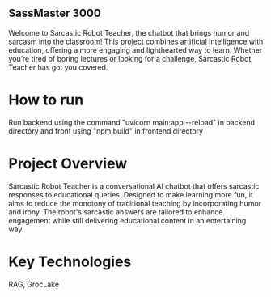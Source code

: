 ## SassMaster 3000
Welcome to Sarcastic Robot Teacher, the chatbot that brings humor and sarcasm into the classroom! This project combines artificial intelligence with education, offering a more engaging and lighthearted way to learn. Whether you’re tired of boring lectures or looking for a challenge, Sarcastic Robot Teacher has got you covered.

# How to run
Run backend using the command "uvicorn main:app --reload" in backend directory
and front using "npm build" in frontend directory

# Project Overview
Sarcastic Robot Teacher is a conversational AI chatbot that offers sarcastic responses to educational queries. Designed to make learning more fun, it aims to reduce the monotony of traditional teaching by incorporating humor and irony. The robot's sarcastic answers are tailored to enhance engagement while still delivering educational content in an entertaining way.

# Key Technologies
RAG, GrocLake

